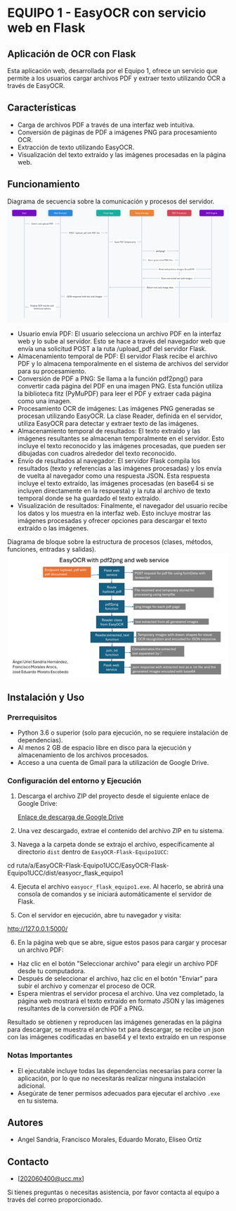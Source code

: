 
# EQUIPO 1 - EasyOCR con servicio web en Flask

## Aplicación de OCR con Flask

Esta aplicación web, desarrollada por el Equipo 1, ofrece un servicio que permite a los usuarios cargar archivos PDF y extraer texto utilizando OCR a través de EasyOCR.

## Características

- Carga de archivos PDF a través de una interfaz web intuitiva.
- Conversión de páginas de PDF a imágenes PNG para procesamiento OCR.
- Extracción de texto utilizando EasyOCR.
- Visualización del texto extraído y las imágenes procesadas en la página web.

## Funcionamiento
Diagrama de secuencia sobre la comunicación y procesos del servidor.
![](https://github.com/Chiscock323/EQUIPO1OCR/blob/main/Diagrama%20funcionamiento.png)

- Usuario envía PDF: El usuario selecciona un archivo PDF en la interfaz web y lo sube al servidor. Esto se hace a través del navegador web que envía una solicitud POST a la ruta /upload_pdf del servidor Flask.
- Almacenamiento temporal de PDF: El servidor Flask recibe el archivo PDF y lo almacena temporalmente en el sistema de archivos del servidor para su procesamiento.
- Conversión de PDF a PNG: Se llama a la función pdf2png() para convertir cada página del PDF en una imagen PNG. Esta función utiliza la biblioteca fitz (PyMuPDF) para leer el PDF y extraer cada página como una imagen.
- Procesamiento OCR de imágenes: Las imágenes PNG generadas se procesan utilizando EasyOCR. La clase Reader, definida en el servidor, utiliza EasyOCR para detectar y extraer texto de las imágenes.
- Almacenamiento temporal de resultados: El texto extraído y las imágenes resultantes se almacenan temporalmente en el servidor. Esto incluye el texto reconocido y las imágenes procesadas, que pueden ser dibujadas con cuadros alrededor del texto reconocido.
- Envío de resultados al navegador: El servidor Flask compila los resultados (texto y referencias a las imágenes procesadas) y los envía de vuelta al navegador como una respuesta JSON. Esta respuesta incluye el texto extraído, las imágenes procesadas (en base64 si se incluyen directamente en la respuesta) y la ruta al archivo de texto temporal donde se ha guardado el texto extraído.
- Visualización de resultados: Finalmente, el navegador del usuario recibe los datos y los muestra en la interfaz web. Esto incluye mostrar las imágenes procesadas y ofrecer opciones para descargar el texto extraído o las imágenes.

Diagrama de bloque sobre la estructura de procesos (clases, métodos, funciones, entradas y salidas).
![](https://github.com/Chiscock323/EQUIPO1OCR/blob/main/diagrama_bloque_easyocr_equipo1.png)

## Instalación y Uso

### Prerrequisitos

- Python 3.6 o superior (solo para ejecución, no se requiere instalación de dependencias).
- Al menos 2 GB de espacio libre en disco para la ejecución y almacenamiento de los archivos procesados.
- Acceso a una cuenta de Gmail para la utilización de Google Drive.

### Configuración del entorno y Ejecución

1. Descarga el archivo ZIP del proyecto desde el siguiente enlace de Google Drive:

   [Enlace de descarga de Google Drive](https://drive.google.com/file/d/1LyVNSAUMfIihBpZw5nfy7QSSSR3qiRF5/view?usp=sharing)

2. Una vez descargado, extrae el contenido del archivo ZIP en tu sistema.

3. Navega a la carpeta donde se extrajo el archivo, específicamente al directorio `dist` dentro de `EasyOCR-Flask-Equipo1UCC`:

cd ruta/a/EasyOCR-Flask-Equipo1UCC/EasyOCR-Flask-Equipo1UCC/dist/easyocr_flask_equipo1

4. Ejecuta el archivo `easyocr_flask_equipo1.exe`. Al hacerlo, se abrirá una consola de comandos y se iniciará automáticamente el servidor de Flask.

5. Con el servidor en ejecución, abre tu navegador y visita:

http://127.0.0.1:5000/


6. En la página web que se abre, sigue estos pasos para cargar y procesar un archivo PDF:
- Haz clic en el botón "Seleccionar archivo" para elegir un archivo PDF desde tu computadora.
- Después de seleccionar el archivo, haz clic en el botón "Enviar" para subir el archivo y comenzar el proceso de OCR.
- Espera mientras el servidor procesa el archivo. Una vez completado, la página web mostrará el texto extraído en formato JSON y las imágenes resultantes de la conversión de PDF a PNG.


Resultado 
se obtienen y reproducen las imágenes generadas en la página para descargar, se muestra el archivo txt para descargar, se recibe un json con las imágenes codificadas en base64 y el texto extraído en un response

### Notas Importantes

- El ejecutable incluye todas las dependencias necesarias para correr la aplicación, por lo que no necesitarás realizar ninguna instalación adicional.
- Asegúrate de tener permisos adecuados para ejecutar el archivo `.exe` en tu sistema.

## Autores

- Angel Sandria, Francisco Morales, Eduardo Morato, Eliseo Ortíz

## Contacto

- [202060400@ucc.mx]

Si tienes preguntas o necesitas asistencia, por favor contacta al equipo a través del correo proporcionado.

